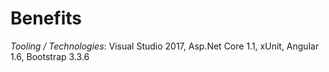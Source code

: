# Benefits

*Tooling / Technologies*: Visual Studio 2017, Asp.Net Core 1.1, xUnit, Angular 1.6, Bootstrap 3.3.6
